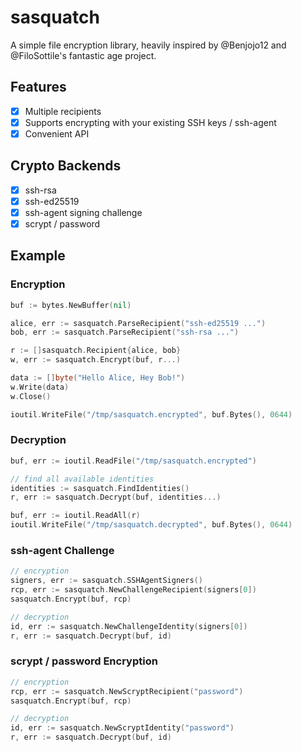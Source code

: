 # sasquatch

A simple file encryption library, heavily inspired by @Benjojo12 and
@FiloSottile's fantastic age project.

## Features

- [x] Multiple recipients
- [x] Supports encrypting with your existing SSH keys / ssh-agent
- [x] Convenient API

## Crypto Backends

- [x] ssh-rsa
- [x] ssh-ed25519
- [x] ssh-agent signing challenge
- [x] scrypt / password

## Example

### Encryption

```go
buf := bytes.NewBuffer(nil)

alice, err := sasquatch.ParseRecipient("ssh-ed25519 ...")
bob, err := sasquatch.ParseRecipient("ssh-rsa ...")

r := []sasquatch.Recipient{alice, bob}
w, err := sasquatch.Encrypt(buf, r...)

data := []byte("Hello Alice, Hey Bob!")
w.Write(data)
w.Close()

ioutil.WriteFile("/tmp/sasquatch.encrypted", buf.Bytes(), 0644)
```

### Decryption

```go
buf, err := ioutil.ReadFile("/tmp/sasquatch.encrypted")

// find all available identities
identities := sasquatch.FindIdentities()
r, err := sasquatch.Decrypt(buf, identities...)

buf, err := ioutil.ReadAll(r)
ioutil.WriteFile("/tmp/sasquatch.decrypted", buf.Bytes(), 0644)
```

### ssh-agent Challenge

```go
// encryption
signers, err := sasquatch.SSHAgentSigners()
rcp, err := sasquatch.NewChallengeRecipient(signers[0])
sasquatch.Encrypt(buf, rcp)

// decryption
id, err := sasquatch.NewChallengeIdentity(signers[0])
r, err := sasquatch.Decrypt(buf, id)
```

### scrypt / password Encryption

```go
// encryption
rcp, err := sasquatch.NewScryptRecipient("password")
sasquatch.Encrypt(buf, rcp)

// decryption
id, err := sasquatch.NewScryptIdentity("password")
r, err := sasquatch.Decrypt(buf, id)
```
